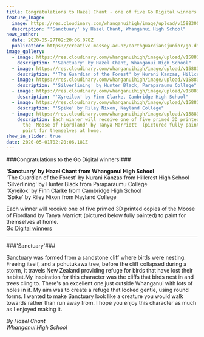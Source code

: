 ```yaml
---
title: Congratulations to Hazel Chant - one of five Go Digital winners!
feature_image:
  image: https://res.cloudinary.com/whanganuihigh/image/upload/v1588300213/News/Hazel_chant._sanctuarysq.jpg
  description: "'Sanctuary' by Hazel Chant, Whanganui High School"
news_author:
  date: 2020-05-27T02:20:06.078Z
  publication: https://creative.massey.ac.nz/earthguardiansjunior/go-digital-winners/
image_gallery:
  - image: https://res.cloudinary.com/whanganuihigh/image/upload/v1588300213/News/Hazel_chant._sanctuarysq.jpg
    description: "'Sanctuary' by Hazel Chant, Whanganui High School"
  - image: https://res.cloudinary.com/whanganuihigh/image/upload/v1588300251/News/The_Guardian_of_the_Forest_by_Nurani_Kanzas.jpg
    description: "'The Guardian of the Forest' by Nurani Kanzas, Hillcrest High School"
  - image: https://res.cloudinary.com/whanganuihigh/image/upload/v1588300283/News/Silverlining_by_Hunter_Black.png
    description: "'Silverlining' by Hunter Black, Paraparaumu College"
  - image: https://res.cloudinary.com/whanganuihigh/image/upload/v1588300338/News/Xyreilox_by_Finn_Clarke.png
    description: "'Xyreilox' by Finn Clarke, Cambridge High School"
  - image: https://res.cloudinary.com/whanganuihigh/image/upload/v1588300312/News/Spike_by_Riley_Nixon.png
    description: "'Spike' by Riley Nixon, Nayland College"
  - image: https://res.cloudinary.com/whanganuihigh/image/upload/v1588300360/News/Moose_of_Fiordland_Tanya_Marriott.jpg
    description: Each winner will receive one of five primed 3D printed copies of
      the 'Moose of Fiordland' by Tanya Marriott  (pictured fully painted) to
      paint for themselves at home.
show_in_slider: true
date: 2020-05-01T02:20:06.181Z
---
```

\###Congratulations to the Go Digital winners!###

**'Sanctuary' by Hazel Chant  from Whanganui High School**\
'The Guardian of the Forest' by Nurani Kanzas  from Hillcrest High School\
'Silverlining' by Hunter Black from Paraparaumu College\
'Xyreilox' by Finn Clarke  from Cambridge High School\
'Spike' by Riley Nixon from Nayland College

Each winner will receive one of five primed 3D printed copies of the Moose of Fiordland by Tanya Marriott (pictured below fully painted) to paint for themselves at home.\
[Go Digital winners](https://creative.massey.ac.nz/earthguardiansjunior/go-digital-winners/?fbclid=IwAR2TqypyOcApNFTTJzaKluclMYOhn19X6z0VYmtNC3RzA8Xt-VUb45j_exE)

- - -

\###'Sanctuary'###

Sanctuary was formed from a sandstone cliff where birds were nesting. Freeing itself, and a pohutukawa tree, before the cliff collapsed during a storm, it travels New Zealand providing refuge for birds that have lost their habitat.My inspiration for this character was the cliffs that birds nest in and trees cling to. There's an excellent one just outside Whanganui with lots of holes in it. My aim was to create a refuge that looked gentle, using round forms. I wanted to make Sanctuary look like a creature you would walk towards rather than run away from. I hope you enjoy this character as much as I enjoyed making it.

*By Hazel Chant\
Whanganui High School*